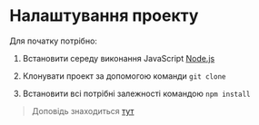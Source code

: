# Налаштування проекту
Для початку потрібно:
1.  Встановити середу виконання JavaScript [Node.js](https://www.google.com/url?sa=t&rct=j&q=&esrc=s&source=web&cd=&ved=2ahUKEwi2woTG0u7uAhVvpIsKHZPLAqYQFjAAegQIARAD&url=https%3A%2F%2Fnodejs.org%2Fuk%2F&usg=AOvVaw3UL72OjnHBJ6VfVjj16EbA)

2. Клонувати проект за допомогою команди `git clone`

3. Встановити всі потрібні залежності командою `npm install`

>Доповідь знаходиться [тут](./asynchronous_programming.md)